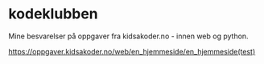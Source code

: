 # kodeklubben
Mine besvarelser på oppgaver fra kidsakoder.no - innen web og python.

https://oppgaver.kidsakoder.no/web/en_hjemmeside/en_hjemmeside(test)
